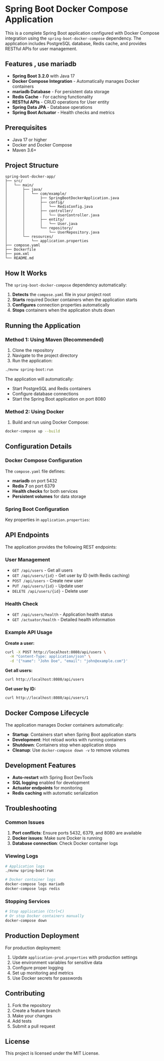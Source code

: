 # Spring Boot Docker Compose Application

This is a complete Spring Boot application configured with Docker Compose integration using the `spring-boot-docker-compose` dependency. The application includes PostgreSQL database, Redis cache, and provides RESTful APIs for user management.

## Features , use mariadb 

- **Spring Boot 3.2.0** with Java 17
- **Docker Compose Integration** - Automatically manages Docker containers
- **mariadb Database** - For persistent data storage
- **Redis Cache** - For caching functionality
- **RESTful APIs** - CRUD operations for User entity
- **Spring Data JPA** - Database operations
- **Spring Boot Actuator** - Health checks and metrics

## Prerequisites

- Java 17 or higher
- Docker and Docker Compose
- Maven 3.6+

## Project Structure

```
spring-boot-docker-app/
├── src/
│   └── main/
│       ├── java/
│       │   └── com/example/
│       │       ├── SpringBootDockerApplication.java
│       │       ├── config/
│       │       │   └── RedisConfig.java
│       │       ├── controller/
│       │       │   └── UserController.java
│       │       ├── entity/
│       │       │   └── User.java
│       │       └── repository/
│       │           └── UserRepository.java
│       └── resources/
│           └── application.properties
├── compose.yaml
├── Dockerfile
├── pom.xml
└── README.md
```

## How It Works

The `spring-boot-docker-compose` dependency automatically:

1. **Detects** the `compose.yaml` file in your project root
2. **Starts** required Docker containers when the application starts
3. **Configures** connection properties automatically
4. **Stops** containers when the application shuts down

## Running the Application

### Method 1: Using Maven (Recommended)

1. Clone the repository
2. Navigate to the project directory
3. Run the application:

```bash
./mvnw spring-boot:run
```

The application will automatically:
- Start PostgreSQL and Redis containers
- Configure database connections
- Start the Spring Boot application on port 8080

### Method 2: Using Docker

1. Build and run using Docker Compose:

```bash
docker-compose up --build
```

## Configuration Details

### Docker Compose Configuration

The `compose.yaml` file defines:

- **mariadb** on port 5432
- **Redis 7** on port 6379
- **Health checks** for both services
- **Persistent volumes** for data storage

### Spring Boot Configuration

Key properties in `application.properties`:

## API Endpoints

The application provides the following REST endpoints:

### User Management

- `GET /api/users` - Get all users
- `GET /api/users/{id}` - Get user by ID (with Redis caching)
- `POST /api/users` - Create new user
- `PUT /api/users/{id}` - Update user
- `DELETE /api/users/{id}` - Delete user

### Health Check

- `GET /api/users/health` - Application health status
- `GET /actuator/health` - Detailed health information

### Example API Usage

**Create a user:**
```bash
curl -X POST http://localhost:8080/api/users \
  -H "Content-Type: application/json" \
  -d '{"name": "John Doe", "email": "john@example.com"}'
```

**Get all users:**
```bash
curl http://localhost:8080/api/users
```

**Get user by ID:**
```bash
curl http://localhost:8080/api/users/1
```

## Docker Compose Lifecycle

The application manages Docker containers automatically:

- **Startup**: Containers start when Spring Boot application starts
- **Development**: Hot reload works with running containers
- **Shutdown**: Containers stop when application stops
- **Cleanup**: Use `docker-compose down -v` to remove volumes

## Development Features

- **Auto-restart** with Spring Boot DevTools
- **SQL logging** enabled for development
- **Actuator endpoints** for monitoring
- **Redis caching** with automatic serialization

## Troubleshooting

### Common Issues

1. **Port conflicts**: Ensure ports 5432, 6379, and 8080 are available
2. **Docker issues**: Make sure Docker is running
3. **Database connection**: Check Docker container logs

### Viewing Logs

```bash
# Application logs
./mvnw spring-boot:run

# Docker container logs
docker-compose logs mariadb
docker-compose logs redis
```

### Stopping Services

```bash
# Stop application (Ctrl+C)
# Or stop Docker containers manually
docker-compose down
```

## Production Deployment

For production deployment:

1. Update `application-prod.properties` with production settings
2. Use environment variables for sensitive data
3. Configure proper logging
4. Set up monitoring and metrics
5. Use Docker secrets for passwords

## Contributing

1. Fork the repository
2. Create a feature branch
3. Make your changes
4. Add tests
5. Submit a pull request

## License

This project is licensed under the MIT License.